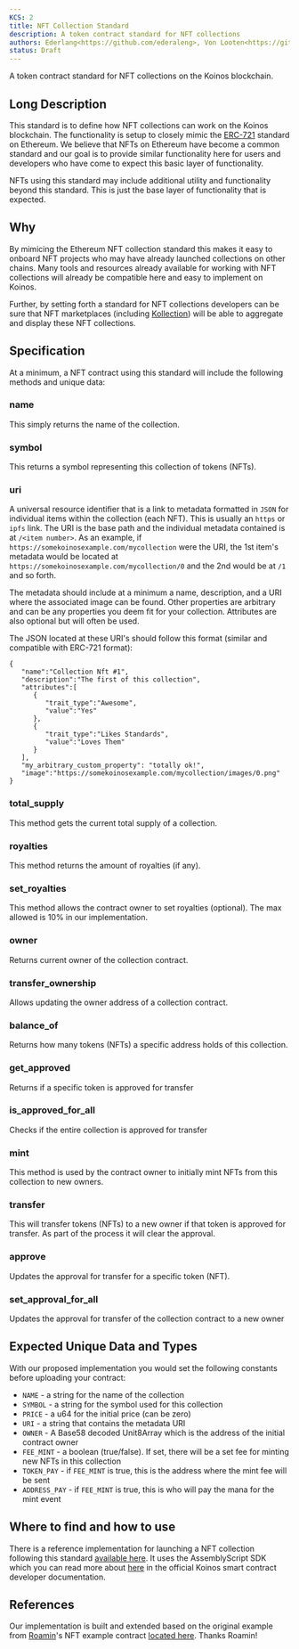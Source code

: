 ```yaml
---
KCS: 2
title: NFT Collection Standard
description: A token contract standard for NFT collections
authors: Ederlang<https://github.com/ederaleng>, Von Looten<https://github.com/vonlooten>, Justin W<https://github.com/jredbeard>, Dokterkraakbeen<https://github.com/Dokterkraakbeen>
status: Draft
---
```


A token contract standard for NFT collections on the Koinos blockchain.

## Long Description

This standard is to define how NFT collections can work on the Koinos blockchain. The functionality is setup to closely mimic the [ERC-721](https://eips.ethereum.org/EIPS/eip-721) standard on Ethereum. We believe that NFTs on Ethereum have become a common standard and our goal is to provide similar functionality here for users and developers who have come to expect this basic layer of functionality.

NFTs using this standard may include additional utility and functionality beyond this standard. This is just the base layer of functionality that is expected.

## Why

By mimicing the Ethereum NFT collection standard this makes it easy to onboard NFT projects who may have already launched collections on other chains. Many tools and resources already available for working with NFT collections will already be compatible here and easy to implement on Koinos.

Further, by setting forth a standard for NFT collections developers can be sure that NFT marketplaces (including [Kollection](https://kollection.app)) will be able to aggregate and display these NFT collections.

## Specification

At a minimum, a NFT contract using this standard will include the following methods and unique data:

### name

This simply returns the name of the collection.

### symbol

This returns a symbol representing this collection of tokens (NFTs).

### uri

A universal resource identifier that is a link to metadata formatted in `JSON` for individual items within the collection (each NFT). This is usually an `https` or `ipfs` link. The URI is the base path and the individual metadata contained is at `/<item number>`. As an example, if `https://somekoinosexample.com/mycollection` were the URI, the 1st item's metadata would be located at `https://somekoinosexample.com/mycollection/0` and the 2nd would be at `/1` and so forth.

The metadata should include at a minimum a name, description, and a URI where the associated image can be found. Other properties are arbitrary and can be any properties you deem fit for your collection. Attributes are also optional but will often be used.

The JSON located at these URI's should follow this format (similar and compatible with ERC-721 format):

```
{
   "name":"Collection Nft #1",
   "description":"The first of this collection",
   "attributes":[
      {
         "trait_type":"Awesome",
         "value":"Yes"
      },
      {
         "trait_type":"Likes Standards",
         "value":"Loves Them"
      }
   ],
   "my_arbitrary_custom_property": "totally ok!",
   "image":"https://somekoinosexample.com/mycollection/images/0.png"
}
```

### total_supply

This method gets the current total supply of a collection.

### royalties

This method returns the amount of royalties (if any).

### set_royalties

This method allows the contract owner to set royalties (optional). The max allowed is 10% in our implementation.

### owner

Returns current owner of the collection contract.

### transfer_ownership

Allows updating the owner address of a collection contract.

### balance_of

Returns how many tokens (NFTs) a specific address holds of this collection.

### get_approved

Returns if a specific token is approved for transfer

### is_approved_for_all

Checks if the entire collection is approved for transfer

### mint

This method is used by the contract owner to initially mint NFTs from this collection to new owners.

### transfer

This will transfer tokens (NFTs) to a new owner if that token is approved for transfer. As part of the process it will clear the approval.

### approve

Updates the approval for transfer for a specific token (NFT).

### set_approval_for_all

Updates the approval for transfer of the collection contract to a new owner

## Expected Unique Data and Types

With our proposed implementation you would set the following constants before uploading your contract:

- `NAME` - a string for the name of the collection
- `SYMBOL` - a string for the symbol used for this collection
- `PRICE` - a u64 for the initial price (can be zero)
- `URI` - a string that contains the metadata URI
- `OWNER` - A Base58 decoded Unit8Array which is the address of the initial contract owner
- `FEE_MINT` - a boolean (true/false). If set, there will be a set fee for minting new NFTs in this collection
- `TOKEN_PAY` - if `FEE_MINT` is true, this is the address where the mint fee will be sent
- `ADDRESS_PAY` - if `FEE_MINT` is true, this is who will pay the mana for the mint event

## Where to find and how to use

There is a reference implementation for launching a NFT collection following this standard [available here](https://github.com/kollection-nft/collection-base). It uses the AssemblyScript SDK which you can read more about [here](https://docs.koinos.io/quickstart/contract-developer-guide.html) in the official Koinos smart contract developer documentation.

## References

Our implementation is built and extended based on the original example from [Roamin](https://github.com/roaminro)'s NFT example contract [located here](https://github.com/roaminro/koinos-sdk-as-examples/tree/main/nft). Thanks Roamin!
